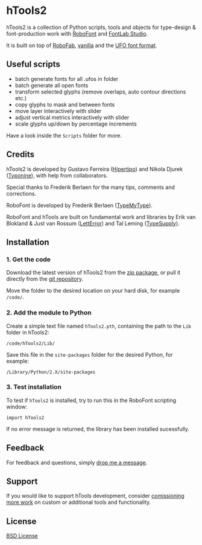 hTools2
=======

hTools2 is a collection of Python scripts, tools and objects for type-design & font-production work with [RoboFont](http://robofont.com) and [FontLab Studio](http://www.fontlab.com/font-editor/fontlab-studio/).

It is built on top of [RoboFab](http://robofag.org), [vanilla](http://code.typesupply.com/wiki/Vanilla) and the [UFO font format](http://unifiedfontobject.org/).


Useful scripts
--------------

- batch generate fonts for all .ufos in folder
- batch generate all open fonts
- transform selected glyphs (remove overlaps, auto contour directions etc.)
- copy glyphs to mask and between fonts
- move layer interactively with slider
- adjust vertical metrics interactively with slider
- scale glyphs up/down by percentage increments

Have a look inside the `Scripts` folder for more.


Credits
-------

hTools2 is developed by Gustavo Ferreira ([Hipertipo](http://hipertipo.com)) and Nikola Djurek ([Typonine](http://typonine.com)), with help from collaborators.

Special thanks to Frederik Berlaen for the many tips, comments and corrections.

RoboFont is developed by Frederik Berlaen ([TypeMyType](http://typemytype.com)).

RoboFont and hTools are built on fundamental work and libraries by Erik van Blokland & Just van Rossum ([LettError](http://letterror.com)) and Tal Leming ([TypeSupply](http://typesupply.com)).


Installation
------------

### 1. Get the code

Download the latest version of hTools2 from the [zip package](https://github.com/gferreira/hTools2/zipball/master), or pull it directly from the [git repository](https://github.com/gferreira/hTools2).

Move the folder to the desired location on your hard disk, for example `/code/`.

### 2. Add the module to Python

Create a simple text file named `hTools2.pth`, containing the path to the `Lib` folder in hTools2: 

```
/code/hTools2/Lib/
```

Save this file in the `site-packages` folder for the desired Python, for example:

```
/Library/Python/2.X/site-packages
```

### 3. Test installation

To test if `hTools2` is installed, try to run this in the RoboFont scripting window:

```
import hTools2
```
    
If no error message is returned, the library has been installed sucessfully.


Feedback
--------

For feedback and questions, simply [drop me a message](mailto:gustavo@hipertipo.com).


Support
-------

If you would like to support hTools development, consider [comissioning more work](mailto:gustavo@hipertipo.com?subject=custom-scripts-and-tools) on custom or additional tools and functionality.


License
-------

[BSD License](http://www.opensource.org/licenses/bsd-license.php)

